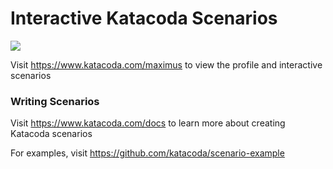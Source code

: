 # Interactive Katacoda Scenarios

[![](http://shields.katacoda.com/katacoda/maximus/count.svg)](https://www.katacoda.com/maximus "Get your profile on Katacoda.com")

Visit https://www.katacoda.com/maximus to view the profile and interactive scenarios

### Writing Scenarios
Visit https://www.katacoda.com/docs to learn more about creating Katacoda scenarios

For examples, visit https://github.com/katacoda/scenario-example
